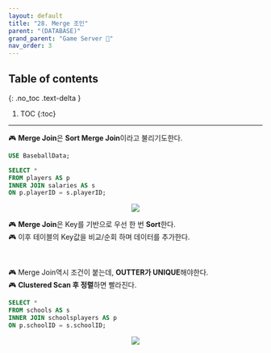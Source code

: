 ```yaml
---
layout: default
title: "28. Merge 조인"
parent: "(DATABASE)"
grand_parent: "Game Server 👾"
nav_order: 3
---
```


## Table of contents
{: .no_toc .text-delta }

1. TOC
{:toc}

---

🎮 **Merge Join**은 **Sort Merge Join**이라고 불리기도한다.

```sql
USE BaseballData;

SELECT *
FROM players AS p
INNER JOIN salaries AS s
ON p.playerID = s.playerID;
```

<p align="center">
  <img src="https://taehyungs-programming-blog.github.io/blog/assets/images/database/basic-28-1.png"/>
</p>

🎮 **Merge Join**은 Key를 기반으로 우선 한 번 **Sort**한다.<br>
🎮 이후 테이블의 Key값을 비교/순회 하며 데이터를 추가한다.

<br>

🎮 Merge Join역시 조건이 붙는데, **OUTTER가 UNIQUE**해야한다.<br>
🎮 **Clustered Scan 후 정렬**하면 빨라진다.

```sql
SELECT *
FROM schools AS s
INNER JOIN schoolsplayers AS p
ON p.schoolID = s.schoolID;
```

<p align="center">
  <img src="https://taehyungs-programming-blog.github.io/blog/assets/images/database/basic-28-2.png"/>
</p>